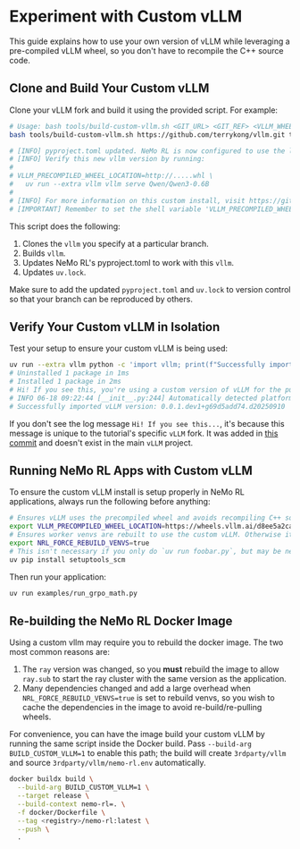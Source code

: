 # Experiment with Custom vLLM

This guide explains how to use your own version of vLLM while leveraging a pre-compiled vLLM wheel, so you don't have to recompile the C++ source code.

## Clone and Build Your Custom vLLM

Clone your vLLM fork and build it using the provided script. For example:

```sh
# Usage: bash tools/build-custom-vllm.sh <GIT_URL> <GIT_REF> <VLLM_WHEEL_COMMIT>
bash tools/build-custom-vllm.sh https://github.com/terrykong/vllm.git terryk/demo-custom-vllm d8ee5a2ca4c73f2ce5fdc386ce5b4ef3b6e6ae70

# [INFO] pyproject.toml updated. NeMo RL is now configured to use the local vLLM at 3rdparty/vllm.
# [INFO] Verify this new vllm version by running:
#
# VLLM_PRECOMPILED_WHEEL_LOCATION=http://.....whl \
#   uv run --extra vllm vllm serve Qwen/Qwen3-0.6B
#
# [INFO] For more information on this custom install, visit https://github.com/NVIDIA-NeMo/RL/blob/main/docs/guides/use-custom-vllm.md
# [IMPORTANT] Remember to set the shell variable 'VLLM_PRECOMPILED_WHEEL_LOCATION' when running NeMo RL apps with this custom vLLM to avoid re-compiling.
```

This script does the following:
1. Clones the `vllm` you specify at a particular branch.
2. Builds `vllm`.
3. Updates NeMo RL's pyproject.toml to work with this `vllm`.
4. Updates `uv.lock`.

Make sure to add the updated `pyproject.toml` and `uv.lock` to version control so that your branch can be reproduced by others.

## Verify Your Custom vLLM in Isolation
Test your setup to ensure your custom vLLM is being used:
```sh
uv run --extra vllm python -c 'import vllm; print(f"Successfully imported vLLM version: {vllm.__version__}")'
# Uninstalled 1 package in 1ms
# Installed 1 package in 2ms
# Hi! If you see this, you're using a custom version of vLLM for the purposes of this tutorial
# INFO 06-18 09:22:44 [__init__.py:244] Automatically detected platform cuda.
# Successfully imported vLLM version: 0.0.1.dev1+g69d5add74.d20250910
```

If you don't see the log message `Hi! If you see this...`, it's because this message is unique to the tutorial's specific `vLLM` fork. It was added in [this commit](https://github.com/terrykong/vllm/commit/69d5add744e51b988e985736f35c162d3e87b683) and doesn't exist in the main `vLLM` project.

## Running NeMo RL Apps with Custom vLLM

To ensure the custom vLLM install is setup properly in NeMo RL applications, always run the following before anything:

```sh
# Ensures vLLM uses the precompiled wheel and avoids recompiling C++ sources
export VLLM_PRECOMPILED_WHEEL_LOCATION=https://wheels.vllm.ai/d8ee5a2ca4c73f2ce5fdc386ce5b4ef3b6e6ae70/vllm-1.0.0.dev-cp38-abi3-manylinux1_x86_64.whl
# Ensures worker venvs are rebuilt to use the custom vLLM. Otherwise it may use the cached version in cached venvs
export NRL_FORCE_REBUILD_VENVS=true
# This isn't necessary if you only do `uv run foobar.py`, but may be needed if you switching between optional extras `uv run --extra vllm foobar.py`. If you are unsure if you need this, it's safer to include it.
uv pip install setuptools_scm
```

Then run your application:
```sh
uv run examples/run_grpo_math.py
```

## Re-building the NeMo RL Docker Image

Using a custom vllm may require you to rebuild the docker image. The two most common reasons are:

1. The `ray` version was changed, so you **must** rebuild the image to allow `ray.sub` to start the ray cluster with the same version as the application.
2. Many dependencies changed and add a large overhead when `NRL_FORCE_REBUILD_VENVS=true` is set to rebuild venvs, so you wish to cache the dependencies in the image to avoid re-build/re-pulling wheels.

For convenience, you can have the image build your custom vLLM by running the same script inside the Docker build.
Pass `--build-arg BUILD_CUSTOM_VLLM=1` to enable this path; the build will create `3rdparty/vllm` and source `3rdparty/vllm/nemo-rl.env` automatically.

```sh
docker buildx build \
  --build-arg BUILD_CUSTOM_VLLM=1 \
  --target release \
  --build-context nemo-rl=. \
  -f docker/Dockerfile \
  --tag <registry>/nemo-rl:latest \
  --push \
  .
```